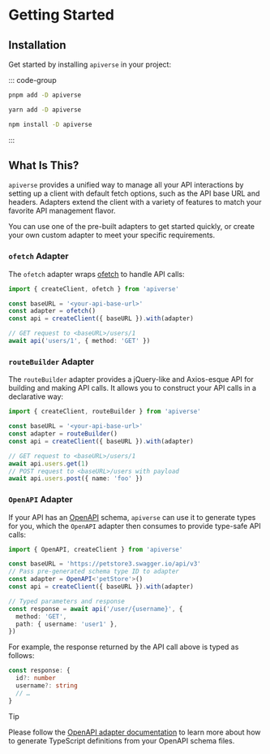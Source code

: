 # Getting Started

## Installation

Get started by installing `apiverse` in your project:

::: code-group
  ```bash [pnpm]
  pnpm add -D apiverse
  ```
  ```bash [yarn]
  yarn add -D apiverse
  ```
  ```bash [npm]
  npm install -D apiverse
  ```
:::

## What Is This?

`apiverse` provides a unified way to manage all your API interactions by setting up a client with default fetch options, such as the API base URL and headers. Adapters extend the client with a variety of features to match your favorite API management flavor.

You can use one of the pre-built adapters to get started quickly, or create your own custom adapter to meet your specific requirements.

### `ofetch` Adapter

The `ofetch` adapter wraps [ofetch](https://github.com/unjs/ofetch) to handle API calls:

```ts
import { createClient, ofetch } from 'apiverse'

const baseURL = '<your-api-base-url>'
const adapter = ofetch()
const api = createClient({ baseURL }).with(adapter)

// GET request to <baseURL>/users/1
await api('users/1', { method: 'GET' })
```

### `routeBuilder` Adapter

The `routeBuilder` adapter provides a jQuery-like and Axios-esque API for building and making API calls. It allows you to construct your API calls in a declarative way:

```ts
import { createClient, routeBuilder } from 'apiverse'

const baseURL = '<your-api-base-url>'
const adapter = routeBuilder()
const api = createClient({ baseURL }).with(adapter)

// GET request to <baseURL>/users/1
await api.users.get(1)
// POST request to <baseURL>/users with payload
await api.users.post({ name: 'foo' })
```

### `OpenAPI` Adapter

If your API has an [OpenAPI](https://swagger.io/resources/open-api/) schema, `apiverse` can use it to generate types for you, which the `OpenAPI` adapter then consumes to provide type-safe API calls:

```ts
import { OpenAPI, createClient } from 'apiverse'

const baseURL = 'https://petstore3.swagger.io/api/v3'
// Pass pre-generated schema type ID to adapter
const adapter = OpenAPI<'petStore'>()
const api = createClient({ baseURL }).with(adapter)

// Typed parameters and response
const response = await api('/user/{username}', {
  method: 'GET',
  path: { username: 'user1' },
})
```

For example, the response returned by the API call above is typed as follows:

```ts
const response: {
  id?: number
  username?: string
  // …
}
```

> [!TIP]
> Please follow the [OpenAPI adapter documentation](/adapters/openapi) to learn more about how to generate TypeScript definitions from your OpenAPI schema files.
